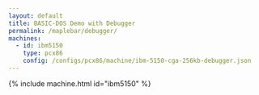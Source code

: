 ```yaml
---
layout: default
title: BASIC-DOS Demo with Debugger
permalink: /maplebar/debugger/
machines:
  - id: ibm5150
    type: pcx86
    config: /configs/pcx86/machine/ibm-5150-cga-256kb-debugger.json
---
```


{% include machine.html id="ibm5150" %}
